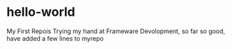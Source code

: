 # hello-world
My First Repois
Trying my hand at Frameware Devolopment, so far so good, have added a few lines to myrepo
